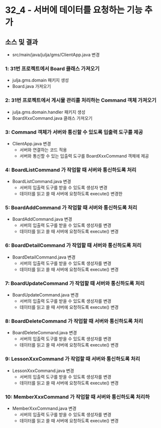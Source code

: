 # 32_4 - 서버에 데이터를 요청하는 기능 추가


## 소스 및 결과

- src/main/java/julja/gms/ClientApp.java 변경


### 1: 31번 프로젝트에서 Board 클래스 가져오기

- julja.gms.domain 패키지 생성
- Board.java 가져오기

### 2: 31번 프로젝트에서 게시물 관리를 처리하는 Command 객체 가져오기

- julja.gms.domain.handler 패키지 생성
- BoardXxxCommand.java 클래스 가져오기

### 3: Command 객체가 서버와 통신할 수 있도록 입출력 도구를 제공

- ClientApp.java 변경
  - 서버와 연결하는 코드 적용
  - 서버와 통신할 수 있는 입출력 도구를 BoardXxxCommand 객체에 제공
  
### 4: BoardListCommand 가 작업할 때 서버와 통신하도록 처리

- BoardListCommand.java 변경
  - 서버의 입출력 도구를 받을 수 있도록 생성자 변경
  - 데이터를 읽고 쓸 때 서버에 요청하도록 execute() 변경한

### 5: BoardAddCommand 가 작업할 때 서버와 통신하도록 처리

- BoardAddCommand.java 변경
  - 서버의 입출력 도구를 받을 수 있도록 생성자를 변경
  - 데이터를 읽고 쓸 때 서버에 요청하도록 execute() 변경

### 6: BoardDetailCommand 가 작업할 때 서버와 통신하도록 처리

- BoardDetailCommand.java 변경
  - 서버의 입출력 도구를 받을 수 있도록 생성자를 변경
  - 데이터를 읽고 쓸 때 서버에 요청하도록 execute() 변경
  
### 7: BoardUpdateCommand 가 작업할 때 서버와 통신하도록 처리

- BoardUpdateCommand.java 변경
  - 서버의 입출력 도구를 받을 수 있도록 생성자를 변경
  - 데이터를 읽고 쓸 때 서버에 요청하도록 execute() 변경
  
### 8: BoardDeleteCommand 가 작업할 때 서버와 통신하도록 처리

- BoardDeleteCommand.java 변경
  - 서버의 입출력 도구를 받을 수 있도록 생성자를 변경
  - 데이터를 읽고 쓸 때 서버에 요청하도록 execute() 변경

### 9: LessonXxxCommand 가 작업할 때 서버와 통신하도록 처리

- LessonXxxCommand.java 변경
  - 서버의 입출력 도구를 받을 수 있도록 생성자를 변경
  - 데이터를 읽고 쓸 때 서버에 요청하도록 execute() 변경
  
### 10: MemberXxxCommand 가 작업할 때 서버와 통신하도록 처리하

- MemberXxxCommand.java 변경
  - 서버의 입출력 도구를 받을 수 있도록 생성자를 변경
  - 데이터를 읽고 쓸 때 서버에 요청하도록 execute() 변경